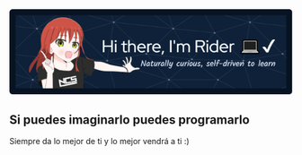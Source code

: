 <div align="center">
  <img src="https://github.com/RiyanPC/RiyanPC/blob/main/resources/github-header-image.png" alt="Header" />
</div>

<h2>Si puedes imaginarlo puedes programarlo</h2>
<p>Siempre da lo mejor de ti y lo mejor vendrá a ti :)</p>
